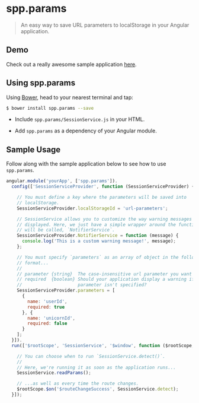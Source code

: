 # spp.params

> An easy way to save URL parameters to localStorage in your Angular application.


## Demo

Check out a really awesome sample application [here](http://embed.plnkr.co/FivsKkrRbIkuhfNqTHdG/preview).


## Using spp.params

Using [Bower](http://bower.io), head to your nearest terminal and tap:

```bash
$ bower install spp.params --save
```

- Include `spp.params/SessionService.js` in your HTML.

- Add `spp.params` as a dependency of your Angular module.


## Sample Usage
Follow along with the sample application below to see how to use `spp.params`.

```js
angular.module('yourApp', ['spp.params']).
  config(['SessionServiceProvider', function (SessionServiceProvider) {

    // You must define a key where the parameters will be saved into
    // localStorage.
    SessionServiceProvider.localStorageId = 'url-parameters';

    // SessionService allows you to customize the way warning messages are
    // displayed. Here, we just have a simple wrapper around the function that
    // will be called, `NotifierService`.
    SessionServiceProvider.NotifierService = function (message) {
      console.log('This is a custom warning message!', message);
    };

    // You must specify `parameters` as an array of object in the following
    // format...
    //
    // parameter {string}  The case-insensitive url parameter you want to cache.
    // required  {boolean} Should your application display a warning if this
    //                     parameter isn't specified?
    SessionServiceProvider.parameters = [
      {
        name: 'userId',
        required: true
      }, {
        name: 'unicornId',
        required: false
      }
    ];
  }]).
  run(['$rootScope', 'SessionService', '$window', function ($rootScope, SessionService, $window) {

    // You can choose when to run `SessionService.detect()`.
    //
    // Here, we're running it as soon as the application runs...
    SessionService.readParams();

    // ...as well as every time the route changes.
    $rootScope.$on('$routeChangeSuccess', SessionService.detect);
  }]);
```

